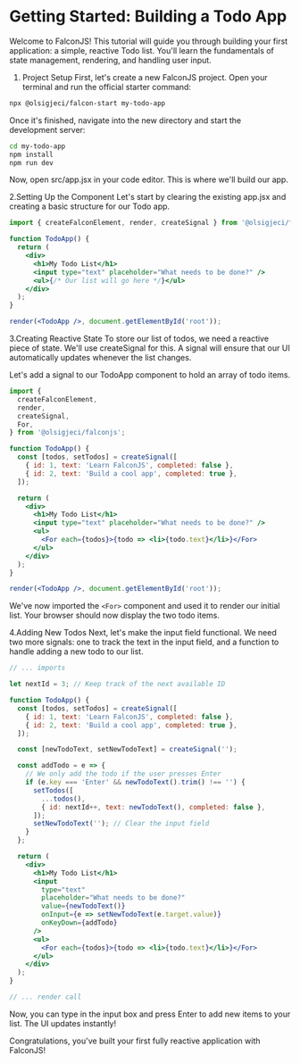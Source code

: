 # Getting Started: Building a Todo App

Welcome to FalconJS! This tutorial will guide you through building your first application: a simple, reactive Todo list. You'll learn the fundamentals of state management, rendering, and handling user input.

1. Project Setup
   First, let's create a new FalconJS project. Open your terminal and run the official starter command:

```bash
npx @olsigjeci/falcon-start my-todo-app
```

Once it's finished, navigate into the new directory and start the development server:

```bash
cd my-todo-app
npm install
npm run dev
```

Now, open src/app.jsx in your code editor. This is where we'll build our app.

2.Setting Up the Component
Let's start by clearing the existing app.jsx and creating a basic structure for our Todo app.

```jsx
import { createFalconElement, render, createSignal } from '@olsigjeci/falconjs';

function TodoApp() {
  return (
    <div>
      <h1>My Todo List</h1>
      <input type="text" placeholder="What needs to be done?" />
      <ul>{/* Our list will go here */}</ul>
    </div>
  );
}

render(<TodoApp />, document.getElementById('root'));
```

3.Creating Reactive State
To store our list of todos, we need a reactive piece of state. We'll use createSignal for this. A signal will ensure that our UI automatically updates whenever the list changes.

Let's add a signal to our TodoApp component to hold an array of todo items.

```jsx
import {
  createFalconElement,
  render,
  createSignal,
  For,
} from '@olsigjeci/falconjs';

function TodoApp() {
  const [todos, setTodos] = createSignal([
    { id: 1, text: 'Learn FalconJS', completed: false },
    { id: 2, text: 'Build a cool app', completed: true },
  ]);

  return (
    <div>
      <h1>My Todo List</h1>
      <input type="text" placeholder="What needs to be done?" />
      <ul>
        <For each={todos}>{todo => <li>{todo.text}</li>}</For>
      </ul>
    </div>
  );
}

render(<TodoApp />, document.getElementById('root'));
```

We've now imported the `<For>` component and used it to render our initial list. Your browser should now display the two todo items.

4.Adding New Todos
Next, let's make the input field functional. We need two more signals: one to track the text in the input field, and a function to handle adding a new todo to our list.

```jsx
// ... imports

let nextId = 3; // Keep track of the next available ID

function TodoApp() {
  const [todos, setTodos] = createSignal([
    { id: 1, text: 'Learn FalconJS', completed: false },
    { id: 2, text: 'Build a cool app', completed: true },
  ]);

  const [newTodoText, setNewTodoText] = createSignal('');

  const addTodo = e => {
    // We only add the todo if the user presses Enter
    if (e.key === 'Enter' && newTodoText().trim() !== '') {
      setTodos([
        ...todos(),
        { id: nextId++, text: newTodoText(), completed: false },
      ]);
      setNewTodoText(''); // Clear the input field
    }
  };

  return (
    <div>
      <h1>My Todo List</h1>
      <input
        type="text"
        placeholder="What needs to be done?"
        value={newTodoText()}
        onInput={e => setNewTodoText(e.target.value)}
        onKeyDown={addTodo}
      />
      <ul>
        <For each={todos}>{todo => <li>{todo.text}</li>}</For>
      </ul>
    </div>
  );
}

// ... render call
```

Now, you can type in the input box and press Enter to add new items to your list. The UI updates instantly!

Congratulations, you've built your first fully reactive application with FalconJS!
